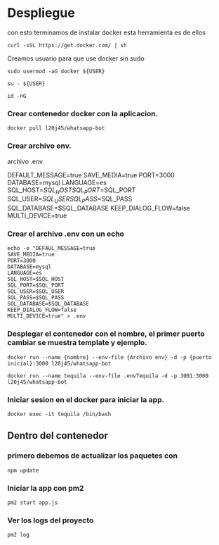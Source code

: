 # Despliegue

con esto terminamos de instalar docker
esta herramienta es de ellos

`curl -sSL https://get.docker.com/ | sh`

Creamos usuario para que use docker sin sudo

`sudo usermod -aG docker ${USER}`

`su - ${USER}`

`id -nG`


### Crear contenedor docker con la aplicacion.

`docker pull l20j45/whatsapp-bot`

### Crear archivo env.
archivo .env

DEFAULT_MESSAGE=true
SAVE_MEDIA=true
PORT=3000
DATABASE=mysql
LANGUAGE=es
SQL_HOST=$SQL_HOST
SQL_PORT=$SQL_PORT
SQL_USER=$SQL_USER
SQL_PASS=$SQL_PASS
SQL_DATABASE=$SQL_DATABASE
KEEP_DIALOG_FLOW=false
MULTI_DEVICE=true


### Crear el archivo .env con un echo
```
echo -e "DEFAUL_MESSAGE=true
SAVE_MEDIA=true
PORT=3000
DATABASE=mysql
LANGUAGE=es
SQL_HOST=$SQL_HOST
SQL_PORT=$SQL_PORT
SQL_USER=$SQL_USER
SQL_PASS=$SQL_PASS
SQL_DATABASE=$SQL_DATABASE
KEEP_DIALOG_FLOW=false
MULTI_DEVICE=true" > .env
```

### Desplegar el contenedor con el nombre, el primer puerto cambiar se muestra template y ejemplo.
`docker run --name {nombre} --env-file {Archivo env} -d -p {puerto inicial}:3000 l20j45/whatsapp-bot`

`docker run --name tequila --env-file .envTequila -d -p 3001:3000 l20j45/whatsapp-bot`

### Iniciar sesion en el docker para iniciar la app.
`docker exec -it tequila /bin/bash`

## Dentro del contenedor

### primero debemos de actualizar los paquetes con

`npm update`

### Iniciar la app con pm2
`pm2 start app.js`

### Ver los logs del proyecto
`pm2 log`
